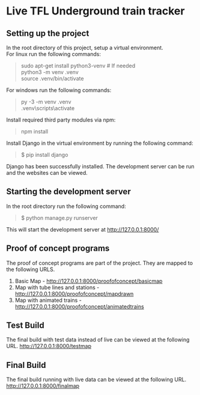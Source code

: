 # Live TFL Underground train tracker
## Setting up the project
In the root directory of this project, setup a virtual environment. <br>
For linux run the following commands:
> sudo apt-get install python3-venv    # If needed <br>
> python3 -m venv .venv <br>
> source .venv/bin/activate <br>

For windows run the following commands:
> py -3 -m venv .venv <br>
> .venv\scripts\activate <br>

Install required third party modules via npm:
> npm install

Install Django in the virtual environment by running the following command: 
> $ pip install django  

Django has been successfully installed. The development server can be run and the websites can be viewed.
## Starting the development server
In the root directory run the following command:
> $ python manage.py runserver <br>

This will start the development server at http://127.0.0.1:8000/

## Proof of concept programs
The proof of concept programs are part of the project. They are mapped to the following URLS.
1. Basic Map - http://127.0.0.1:8000/proofofconcept/basicmap
2. Map with tube lines and stations - http://127.0.0.1:8000/proofofconcept/mapdrawn
3. Map with animated trains - http://127.0.0.1:8000/proofofconcept/animatedtrains

## Test Build
The final build with test data instead of live can be viewed at the following URL.
http://127.0.0.1:8000/testmap

## Final Build
The final build running with live data can be viewed at the following URL.
http://127.0.0.1:8000/finalmap
